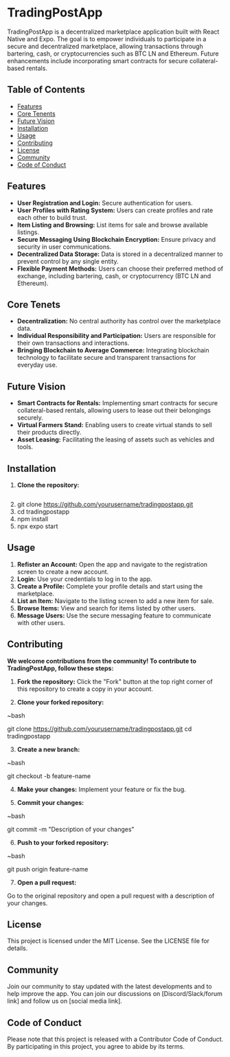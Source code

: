 # TradingPostApp

TradingPostApp is a decentralized marketplace application built with React Native and Expo. The goal is to empower individuals to participate in a secure and decentralized marketplace, allowing transactions through bartering, cash, or cryptocurrencies such as BTC LN and Ethereum. Future enhancements include incorporating smart contracts for secure collateral-based rentals.

## Table of Contents

- [Features](#features)
- [Core Tenents](#coretenents)
- [Future Vision](#future-vision)
- [Installation](#installation)
- [Usage](#usage)
- [Contributing](#contributing)
- [License](#license)
- [Community](#community)
- [Code of Conduct](#code-of-conduct)

## Features

- **User Registration and Login:** Secure authentication for users.
- **User Profiles with Rating System:** Users can create profiles and rate each other to build trust.
- **Item Listing and Browsing:** List items for sale and browse available listings.
- **Secure Messaging Using Blockchain Encryption:** Ensure privacy and security in user communications.
- **Decentralized Data Storage:** Data is stored in a decentralized manner to prevent control by any single entity.
- **Flexible Payment Methods:** Users can choose their preferred method of exchange, including bartering, cash, or cryptocurrency (BTC LN and Ethereum).

## Core Tenets

- **Decentralization:** No central authority has control over the marketplace data.
- **Individual Responsibility and Participation:** Users are responsible for their own transactions and interactions.
- **Bringing Blockchain to Average Commerce:** Integrating blockchain technology to facilitate secure and transparent transactions for everyday use.

## Future Vision

- **Smart Contracts for Rentals:** Implementing smart contracts for secure collateral-based rentals, allowing users to lease out their belongings securely.
- **Virtual Farmers Stand:** Enabling users to create virtual stands to sell their products directly.
- **Asset Leasing:** Facilitating the leasing of assets such as vehicles and tools.

## Installation

1. **Clone the repository:**
   ```bash

   ```
2. git clone https://github.com/yourusername/tradingpostapp.git
3. cd tradingpostapp
4. npm install
5. npx expo start

## Usage

1. **Refister an Account:**
   Open the app and navigate to the registration screen to create a new account.
2. **Login:**
   Use your credentials to log in to the app.
3. **Create a Profile:**
   Complete your profile details and start using the marketplace.
4. **List an Item:**
   Navigate to the listing screen to add a new item for sale.
5. **Browse Items:**
   View and search for items listed by other users.
6. **Message Users:**
   Use the secure messaging feature to communicate with other users.

## Contributing

**We welcome contributions from the community! To contribute to TradingPostApp, follow these steps:**

1. **Fork the repository:**
   Click the "Fork" button at the top right corner of this repository to create a copy in your account.

2. **Clone your forked repository:**

~bash

git clone https://github.com/yourusername/tradingpostapp.git
cd tradingpostapp

3. **Create a new branch:**

~bash

git checkout -b feature-name

4. **Make your changes:**
   Implement your feature or fix the bug.

5. **Commit your changes:**

~bash

git commit -m "Description of your changes"

6. **Push to your forked repository:**

~bash

git push origin feature-name

7. **Open a pull request:**

Go to the original repository and open a pull request with a description of your changes.

## License

This project is licensed under the MIT License. See the LICENSE file for details.

## Community

Join our community to stay updated with the latest developments and to help improve the app. You can join our discussions on [Discord/Slack/forum link] and follow us on [social media link].

## Code of Conduct

Please note that this project is released with a Contributor Code of Conduct. By participating in this project, you agree to abide by its terms.
